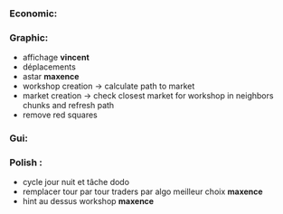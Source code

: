 ### Economic:

### Graphic:
- affichage **vincent**
- déplacements
- astar **maxence**
- workshop creation -> calculate path to market
- market creation -> check closest market for workshop in neighbors chunks and refresh path
- remove red squares

### Gui:

### Polish :
- cycle jour nuit et tâche dodo
- remplacer tour par tour traders par algo meilleur choix **maxence**
- hint au dessus workshop **maxence**
